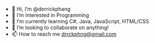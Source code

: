 - 👋 Hi, I’m @derrickphang
- 👀 I’m interested in Programming
- 🌱 I’m currently learning C#, Java, JavaScript, HTML/CSS
- 💞️ I’m looking to collaborate on anything!
- 📫 How to reach me drrckphng@gmail.com

<!---
derrickphang/derrickphang is a ✨ special ✨ repository because its `README.md` (this file) appears on your GitHub profile.
You can click the Preview link to take a look at your changes.
--->
